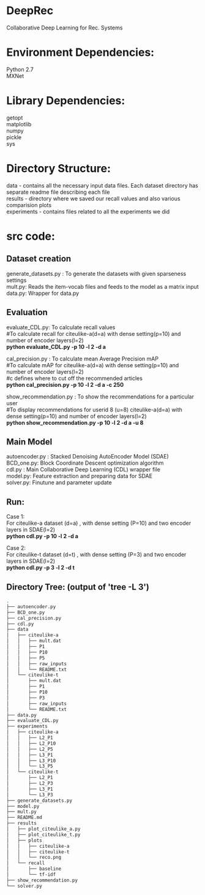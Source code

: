# DeepRec
Collaborative Deep Learning for Rec. Systems

Environment Dependencies:
=========================
Python 2.7 <br>
MXNet <br>

Library Dependencies:
=====================
getopt <br>
matplotlib <br>
numpy <br>
pickle <br>
sys <br>

Directory Structure:
====================
data - contains all the necessary input data files. Each dataset directory has separate readme file describing each file <br>
results - directory where we saved our recall values and also various comparision plots <br>
experiments - contains files related to all the experiments we did <br>

src code: <br>
=======
Dataset creation <br>
-----------------
generate_datasets.py : To generate the datasets with given sparseness settings <br>
mult.py: Reads the item-vocab files and feeds to the model as a matrix input<br>
data.py: Wrapper for data.py<br>

Evaluation 
-----------
evaluate_CDL.py: To calculate recall values <br>
#To calculate recall for citeulike-a(d=a) with dense setting(p=10) and number of encoder layers(l=2)<br>
**python evaluate_CDL.py -p 10 -l 2 -d a** <br>

cal_precision.py : To calculate mean Average Precision mAP <br>
#To calculate mAP for citeulike-a(d=a) with dense setting(p=10) and number of encoder layers(l=2)<br>
#c defines where to cut off the recommended articles <br>
**python cal_precision.py -p 10 -l 2 -d a -c 250** <br>

show_recommendation.py : To show the recommendations for a particular user<br>
#To display recommendations for userid 8 (u=8) citeulike-a(d=a) with dense setting(p=10) and number of encoder layers(l=2)<br>
**python show_recommendation.py -p 10 -l 2 -d a -u 8** <br>

Main Model
----------
autoencoder.py : Stacked Denoising AutoEncoder Model (SDAE)  <br>
BCD_one.py: Block Coordinate Descent optimization algorithm <br>
cdl.py : Main Collaborative Deep Learning (CDL) wrapper file <br>
model.py: Feature extraction and preparing data for SDAE <br>
solver.py: Finutune and parameter update <br>

Run:
---
Case 1: <br>
For citeulike-a dataset (d=a) , with dense setting (P=10) and two encoder layers in SDAE(l=2) <br>
**python cdl.py -p 10 -l 2 -d a** <br>

Case 2: <br>
For citeulike-t dataset (d=t) , with dense setting (P=3) and two encoder layers in SDAE(l=2) <br>
**python cdl.py -p 3 -l 2 -d t** <br>

Directory Tree: (output of 'tree -L 3')
-------------------
```bash
.
├── autoencoder.py
├── BCD_one.py
├── cal_precision.py
├── cdl.py
├── data
│   ├── citeulike-a
│   │   ├── mult.dat
│   │   ├── P1
│   │   ├── P10
│   │   ├── P5
│   │   ├── raw_inputs
│   │   └── README.txt
│   └── citeulike-t
│       ├── mult.dat
│       ├── P1
│       ├── P10
│       ├── P3
│       ├── raw_inputs
│       └── README.txt
├── data.py
├── evaluate_CDL.py
├── experiments
│   ├── citeulike-a
│   │   ├── L2_P1
│   │   ├── L2_P10
│   │   ├── L2_P5
│   │   ├── L3_P1
│   │   ├── L3_P10
│   │   └── L3_P5
│   └── citeulike-t
│       ├── L2_P1
│       ├── L2_P3
│       ├── L3_P1
│       └── L3_P3
├── generate_datasets.py
├── model.py
├── mult.py
├── README.md
├── results
│   ├── plot_citeulike_a.py
│   ├── plot_citeulike_t.py
│   ├── plots
│   │   ├── citeulike-a
│   │   ├── citeulike-t
│   │   └── reco.png
│   └── recall
│       ├── baseline
│       └── tf-idf
├── show_recommendation.py
└── solver.py
```
